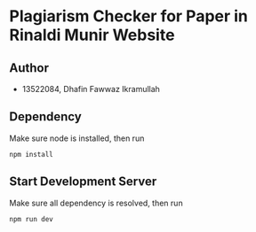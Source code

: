 # Plagiarism Checker for Paper in Rinaldi Munir Website

## Author
- 13522084, Dhafin Fawwaz Ikramullah

## Dependency
Make sure node is installed, then run
```
npm install
```

## Start Development Server
Make sure all dependency is resolved, then run
```
npm run dev
```